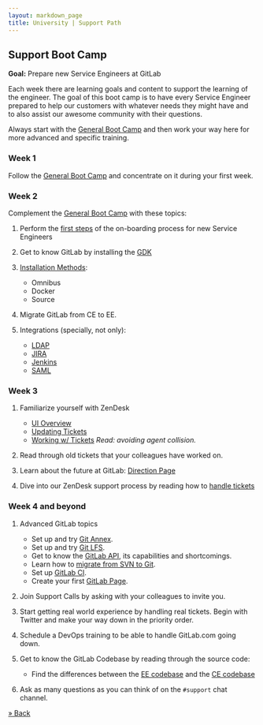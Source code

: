```yaml
---
layout: markdown_page
title: University | Support Path
---
```


## Support Boot Camp

**Goal:** Prepare new Service Engineers at GitLab

Each week there are learning goals and content to support the learning of the engineer.
The goal of this boot camp is to have every Service Engineer prepared to help our customers
with whatever needs they might have and to also assist our awesome community with their
questions.

Always start with the [General Boot Camp](../#general-boot-camp) and then work
your way here for more advanced and specific training.

### Week 1

Follow the [General Boot Camp](../#general-boot-camp) and concentrate on it
during your first week.

### Week 2

Complement the [General Boot Camp](../#general-boot-camp) with these topics:

1. Perform the [first steps](/handbook/support/onboarding.html#first-steps) of
   the on-boarding process for new Service Engineers
1. Get to know GitLab by installing the [GDK](https://gitlab.com/gitlab-org/gitlab-development-kit)
1. [Installation Methods](/installation/):
	  - Omnibus
	  - Docker
	  - Source

1. Migrate GitLab from CE to EE.
1. Integrations (specially, not only):
	  - [LDAP](http://doc.gitlab.com/ee/integration/ldap.html)
	  - [JIRA](http://doc.gitlab.com/ee/project_services/jira.html)
	  - [Jenkins](http://doc.gitlab.com/ee/integration/jenkins.html)
	  - [SAML](http://doc.gitlab.com/ce/integration/saml.html)

### Week 3

1. Familiarize yourself with ZenDesk
   - [UI Overview](https://support.zendesk.com/hc/en-us/articles/203661806-Introduction-to-the-Zendesk-agent-interface)
   - [Updating Tickets](https://support.zendesk.com/hc/en-us/articles/212530318-Updating-and-solving-tickets)
   - [Working w/ Tickets](https://support.zendesk.com/hc/en-us/articles/203690856-Working-with-tickets) *Read: avoiding agent collision.*

1. Read through old tickets that your colleagues have worked on.
1. Learn about the future at GitLab: [Direction Page](/direction/)
1. Dive into our ZenDesk support process by reading how to [handle tickets](/handbook/support/onboarding.html#handling-tickets)

### Week 4 and beyond

1. Advanced GitLab topics
   - Set up and try [Git Annex](http://doc.gitlab.com/ee/workflow/git_annex.html).
   - Set up and try [Git LFS](http://doc.gitlab.com/ee/workflow/lfs/manage_large_binaries_with_git_lfs.html).
   - Get to know the [GitLab API](http://doc.gitlab.com/ee/api/README.html),
     its capabilities and shortcomings.
   - Learn how to [migrate from SVN to Git](http://doc.gitlab.com/ee/workflow/importing/migrating_from_svn.html).
   - Set up [GitLab CI](http://doc.gitlab.com/ee/ci/quick_start/README.html).
   - Create your first [GitLab Page](http://doc.gitlab.com/ee/pages/administration.html).

1. Join Support Calls by asking with your colleagues to invite you.
1. Start getting real world experience by handling real tickets. Begin with Twitter
   and make your way down in the priority order.
1. Schedule a DevOps training to be able to handle GitLab.com going down.
1. Get to know the GitLab Codebase by reading through the source code:
   - Find the differences between the [EE codebase](https://gitlab.com/gitlab-org/gitlab-ce)
     and the [CE codebase](https://gitlab.com/gitlab-org/gitlab-ce)

1. Ask as many questions as you can think of on the `#support` chat channel.



[» Back](/university)